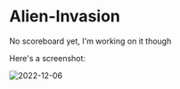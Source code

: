# Alien-Invasion

No scoreboard yet, I'm working on it though

Here's a screenshot:

![2022-12-06](https://user-images.githubusercontent.com/114073455/205923283-0fd24c7c-0491-42dc-9ebb-c24f1adfdac5.png)
